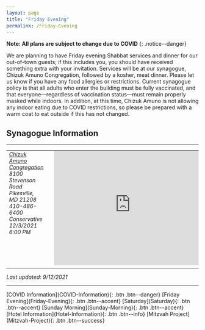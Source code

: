 ```yaml
---
layout: page
title: "Friday Evening"
permalink: /Friday-Evening
---
```


**Note: All plans are subject to change due to COVID**
{: .notice--danger}

We are planning to have Friday evening Shabbat services and dinner for our out-of-town guests; if this includes you, you should have received something extra with your invitation.  Services will be at our synagogue, Chizuk Amuno Congregation, followed by a kosher, meat dinner.  Please let us know if you have any food allergies or restrictions. Current synagogue policy is that all adults who enter the building must be fully vaccinated, and that everyone—regardless of vaccination status—must remain properly masked while indoors. In addition, at this time, Chizuk Amuno is not allowing any indoor eating due to COVID restrictions, so please be prepared with a warm coat to eat outside if this has not changed.

## Synagogue Information 
<hr />
<table>
<tr /><tr style="vertical-align: top" >
  <td style="vertical-align: top" ><address><a href="https://www.chizukamuno.org">Chizuk Amuno Congregation</a> <br />  8100 Stevenson Road <br />  Pikesville, MD 21208 <br />  410-486-6400<br /> Conservative <br /> 12/3/2021 6:00 PM</address></td>
  <td style="vertical-align: top" ><img src="images/Chizuk-Amuno-Cong.jpg"/></td>
  <td style="vertical-align: top" ><iframe src="https://www.google.com/maps/embed?pb=!1m18!1m12!1m3!1d3083.392777585419!2d-76.71648684855886!3d39.39261907939671!2m3!1f0!2f0!3f0!3m2!1i1024!2i768!4f13.1!3m3!1m2!1s0x89c810bcdadf6c39%3A0x2c0acef88d2b3d5b!2sChizuk%20Amuno%20Congregation!5e0!3m2!1sen!2sus!4v1631459504980!5m2!1sen!2sus" width="400" height="300" style="border:0;" allowfullscreen="" loading="lazy"></iframe></td>
</tr>
</table>


*Last updated: 9/12/2021*

<hr />
[COVID Information](COVID-Information){: .btn .btn--danger}
[Friday Evening](Friday-Evening){: .btn .btn--accent} 
[Saturday](Saturday){: .btn .btn--accent}
[Sunday Morning](Sunday-Morning){: .btn .btn--accent} 
[Hotel Information](Hotel-Information){: .btn .btn--info}
[Mitzvah Project](Mitzvah-Project){: .btn .btn--success}
